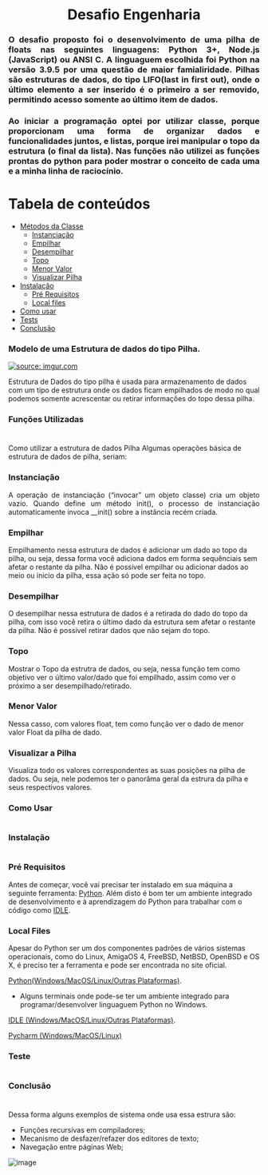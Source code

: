 <h1 align="center"> Desafio Engenharia </h1>

### <p align="justify"> O desafio proposto foi o desenvolvimento de uma pilha de floats nas seguintes linguagens: Python 3+, Node.js (JavaScript) ou ANSI C. A linguaguem escolhida foi Python na versão 3.9.5 por uma questão de maior famialiridade. Pilhas são estruturas de dados, do tipo LIFO(last in first out), onde o último elemento a ser inserido é o primeiro a ser removido, permitindo acesso somente ao último item de dados.  </p> 

### <p align="justify"> Ao iniciar a programação optei por utilizar classe, porque proporcionam uma forma de organizar dados e funcionalidades juntos, e listas, porque irei manipular o topo da estrutura (o final da lista). Nas funções não utilizei as funções prontas do python para poder mostrar o conceito de cada uma e a minha linha de raciocínio.    </p> 


Tabela de conteúdos
=================
<!--ts-->
   * [Métodos da Classe](#funções-utilizadas)
       * [Instanciação](#instanciação)
       * [Empilhar](#empilhar)
       * [Desempilhar](#desempilhar)
       * [Topo](#topo)
       * [Menor Valor](#menor-valor)
       * [Visualizar Pilha](#visualizar-a-pilha)   
   * [Instalação](#instalação)
      * [Pré Requisitos](#pré-requisitos)
      * [Local files](#local-files) 
   * [Como usar](#como-usar)
   * [Tests](#testes)
   * [Conclusão](#conclusão)
<!--te-->


### Modelo de uma Estrutura de dados do tipo Pilha. 

<a href="https://imgur.com/SlYK5Be"><img src="https://i.imgur.com/SlYK5Be.png" title="source: imgur.com" /></a>

Estrutura de Dados do tipo pilha é usada para armazenamento de dados com um tipo de estrutura onde os dados ficam empilhados de modo no qual podemos somente acrescentar ou retirar informações do topo dessa pilha.

### Funções Utilizadas
<h1 align=""> </h1>
Como utilizar a estrutura de dados Pilha
Algumas operações básica de estrutura de dados de pilha, seriam:

### Instanciação
<p align="justify"> A operação de instanciação (“invocar” um objeto classe) cria um objeto vazio. Quando define um método init(), o processo de instanciação automaticamente invoca __init() sobre a instância recém criada. </p> 

### Empilhar
Empilhamento nessa estrutura de dados é adicionar um dado ao topo da pilha, ou seja, dessa forma você adiciona dados em forma sequênciais sem afetar o restante da pilha. Não é possível empilhar ou adicionar dados ao meio ou inicio da pilha, essa ação só pode ser feita no topo.
### Desempilhar
O desempilhar nessa estrutura de dados é a retirada do dado do topo da pilha, com isso você retira o último dado da estrutura sem afetar o restante da pilha. Não é possível retirar dados que não sejam do topo.
### Topo
Mostrar o Topo da estrutra de dados, ou seja, nessa função tem como objetivo ver o último valor/dado que foi empilhado, assim como ver o próximo a ser desempilhado/retirado.

### Menor Valor
Nessa casso, com valores float, tem como função ver o dado de menor valor Float da pilha de dado.

### Visualizar a Pilha

Visualiza todo os valores correspondentes as suas posições na pilha de dados. Ou seja, nele podemos ter o panorâma geral da estrura da pilha e seus respectivos valores.


### Como Usar 
<h1 align=""> </h1>


### Instalação
<h1 align=""> </h1>

### Pré Requisitos

Antes de começar, você vai precisar ter instalado em sua máquina a seguinte ferramenta:
[Python](https://www.python.org/).
Além disto é bom ter um ambiente integrado de desenvolvimento e à aprendizagem do Python para trabalhar com o código como [IDLE](https://www.python.org/).

### Local Files 
Apesar do Python ser um dos componentes padrões de vários sistemas operacionais, como do Linux, AmigaOS 4, FreeBSD, NetBSD, OpenBSD e OS X, é preciso ter a ferramenta e pode ser encontrada no site oficial.

[Python(Windows/MacOS/Linux/Outras Plataformas)](https://www.python.org/).

- Alguns terminais onde pode-se ter um ambiente integrado para programar/desenvolver linguaguem Python no Windows.

[IDLE (Windows/MacOS/Linux/Outras Plataformas)](https://www.python.org/).

[Pycharm (Windows/MacOS/Linux)](https://www.jetbrains.com/pt-br/pycharm/download/)

### Teste
<h1 align=""> </h1>

### Conclusão
<h1 align=""> </h1>

Dessa forma alguns exemplos de sistema onde usa essa estrura são:
* Funções recursivas em compiladores;
* Mecanismo de desfazer/refazer dos editores de texto;
* Navegação entre páginas Web;

![image](https://user-images.githubusercontent.com/80843917/126227902-b2f265f1-a4c9-499e-9de2-989f9f2a8ac6.png)
